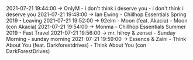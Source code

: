 2021-07-21 19:44:00 -> OnlyM - i don't think i deserve you - i don't think i deserve you
2021-07-21 19:48:00 -> Ian Ewing - Chillhop Essentials Spring 2019 - Leaving
2021-07-21 19:52:00 -> 92elm - Moon (feat. Akacia) - Moon (con Akacia)
2021-07-21 19:54:00 -> Monma - Chillhop Essentials Summer 2019 - Fast Travel
2021-07-21 19:56:00 -> mr. hilroy & zensei - Sunday Morning - sunday morning
2021-07-21 19:59:00 -> Essence & Zaini - Think About You (feat. Darkforestdrives) - Think About You (con DarkForestDrives)

